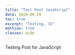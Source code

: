```yaml
---
title: "Test Post JavaScript"
date: 2020-06-29
toc: true
excerpt: "Testing, JS"
mathjax: true
classes: wide	
---
```


Testing Post for JavaScript